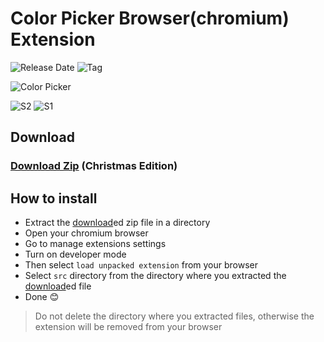 # Color Picker Browser(chromium) Extension
<!-- ![File Size](https://img.shields.io/github/size/codeAbinash/color-picker/src/index.html) -->
<!-- ![Languages](https://img.shields.io/github/languages/top/codeabinash/localdb.js?color=yellow) -->
<!-- ![Downloads](https://img.shields.io/github/downloads/codeabinash/localdb.js/total?color=limegreen) -->
<!-- ![Watch](https://img.shields.io/github/stars/codeabinash/localdb.js?label=Watch&color=blue)
![Stars](https://img.shields.io/github/stars/codeabinash/localdb.js) -->

![Release Date](https://img.shields.io/github/release-date/codeabinash/color-picker?color=limegreen)
![Tag](https://img.shields.io/github/tag/codeabinash/color-picker?color=limegreen)

![Color Picker](https://codeabinash.github.io/color-picker/images/logo-l.jpg)

![S2](https://codeabinash.github.io/color-picker/images/s2.png)
![S1](https://codeabinash.github.io/color-picker/images/s1.png)

## Download
### [Download Zip](https://github.com/codeAbinash/color-picker/releases/download/v1.1.1/color_picker.zip) (Christmas Edition)

## How to install
- Extract the [download](https://github.com/codeAbinash/color-picker/releases/download/v1.1.1/color_picker.zip)ed zip file in a directory
- Open your chromium browser
- Go to manage extensions settings
- Turn on developer mode
- Then select `load unpacked extension` from your browser
- Select `src` directory from the directory where you extracted the [download](https://github.com/codeAbinash/color-picker/releases/download/v1.1.1/color_picker.zip)ed file
- Done 😊

> Do not delete the directory where you extracted files, otherwise the extension will be removed from your browser
